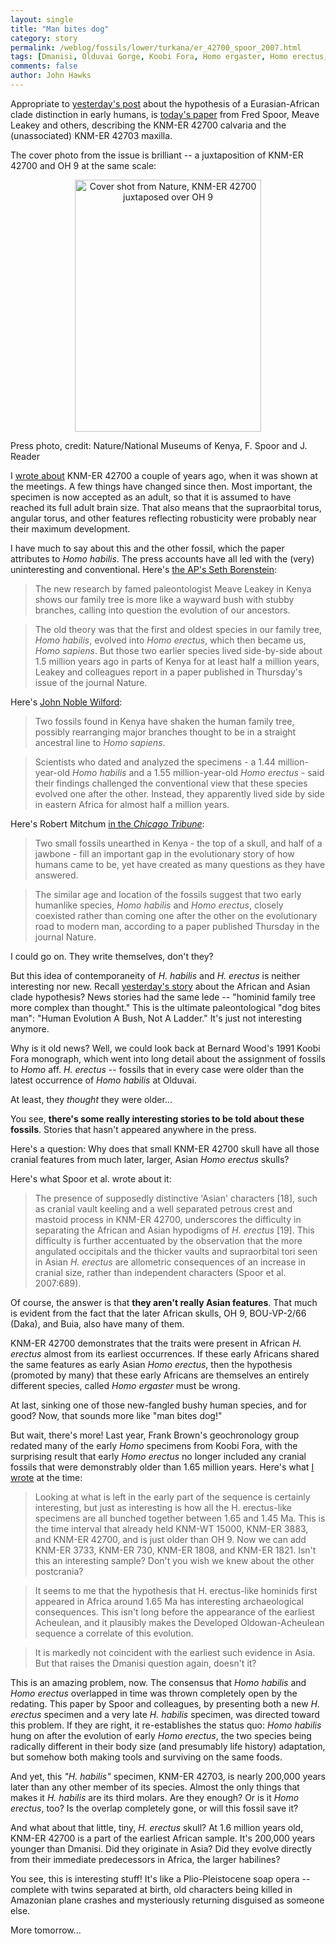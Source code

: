 ```yaml
---
layout: single 
title: "Man bites dog" 
category: story
permalink: /weblog/fossils/lower/turkana/er_42700_spoor_2007.html
tags: [Dmanisi, Olduvai Gorge, Koobi Fora, Homo ergaster, Homo erectus, Homo habilis] 
comments: false 
author: John Hawks 
---
```


<p>
Appropriate to <a href="http://johnhawks.net/weblog/fossils/middle/asian_african_dental_clades_2007.html">yesterday's post</a> about the hypothesis of a Eurasian-African clade distinction in early humans, is <a href="http://dx.doi.org/10.1038/nature05986">today's paper</a> from Fred Spoor, Meave Leakey and others, describing the KNM-ER 42700 calvaria and the (unassociated) KNM-ER 42703 maxilla. 
</p>

<p>
The cover photo from the issue is brilliant -- a juxtaposition of KNM-ER 42700 and OH 9 at the same scale: 
</p>

<div style="text-align:center;">
<img src="/graphics/er_42700_oh_9.jpg" width="298" height="403" alt="Cover shot from Nature, KNM-ER 42700 juxtaposed over OH 9" />
</div>
<p class="caption">Press photo, credit: Nature/National Museums of Kenya, F. Spoor and J. Reader</p>

<p>
I <a href="http://johnhawks.net/weblog/fossils/lower/turkana/er_42700_notes.html">wrote about</a> KNM-ER 42700 a couple of years ago, when it was shown at the meetings. A few things have changed since then. Most important, the specimen is now accepted as an adult, so that it is assumed to have reached its full adult brain size. That also means that the supraorbital torus, angular torus, and other features reflecting robusticity were probably near their maximum development. 
</p>

<p>
I have much to say about this and the other fossil, which the paper attributes to <i>Homo habilis</i>. The press accounts have all led with the (very) uninteresting and conventional. Here's <a href="http://www.msnbc.msn.com/id/20178936/">the AP's Seth Borenstein</a>: 
</p>

<blockquote>The new research by famed paleontologist Meave Leakey in Kenya shows our family tree is more like a wayward bush with stubby branches, calling into question the evolution of our ancestors.</blockquote>

<blockquote>The old theory was that the first and oldest species in our family tree, <i>Homo habilis</i>, evolved into <i>Homo erectus</i>, which then became us, <i>Homo sapiens</i>. But those two earlier species lived side-by-side about 1.5 million years ago in parts of Kenya for at least half a million years, Leakey and colleagues report in a paper published in Thursday's issue of the journal Nature.</blockquote>

<p>
Here's <a href="http://www.nytimes.com/2007/08/09/science/08cnd-fossil.html">John Noble Wilford</a>: 
</p>

<blockquote>Two fossils found in Kenya have shaken the human family tree, possibly rearranging major branches thought to be in a straight ancestral line to <i>Homo sapiens</i>.</blockquote>

<blockquote>Scientists who dated and analyzed the specimens - a 1.44 million-year-old <i>Homo habilis</i> and a 1.55 million-year-old <i>Homo erectus</i> - said their findings challenged the conventional view that these species evolved one after the other. Instead, they apparently lived side by side in eastern Africa for almost half a million years.</blockquote>

<p>
Here's Robert Mitchum <a href="http://www.chicagotribune.com/news/local/chi-earlyman_webaug09,0,6637744.story?coll=chi_sports_util">in the <i>Chicago Tribune</i></a>:
</p>

<blockquote>Two small fossils unearthed in Kenya - the top of a skull, and half of a jawbone - fill an important gap in the evolutionary story of how humans came to be, yet have created as many questions as they have answered.</blockquote>

<blockquote>The similar age and location of the fossils suggest that two early humanlike species, <i>Homo habilis</i> and <i>Homo erectus</i>, closely coexisted rather than coming one after the other on the evolutionary road to modern man, according to a paper published Thursday in the journal Nature.</blockquote>

<p>
I could go on. They write themselves, don't they? 
</p>

<p>
But this idea of contemporaneity of <i>H. habilis</i> and <i>H. erectus</i> is neither interesting nor new. Recall <a href="http://johnhawks.net/weblog/fossils/middle/asian_african_dental_clades_2007.html">yesterday's story</a> about the African and Asian clade hypothesis? News stories had the same lede -- "hominid family tree more complex than thought." This is the ultimate paleontological "dog bites man": "Human Evolution A Bush, Not A Ladder." It's just not interesting anymore. 
</p>

<p>
Why is it old news? Well, we could look back at Bernard Wood's 1991 Koobi Fora monograph, which went into long detail about the assignment of fossils to <i>Homo</i> aff. <i>H. erectus</i> -- fossils that in every case were older than the latest occurrence of <i>Homo habilis</i> at Olduvai. 
</p>

<p>
At least, they <i>thought</i> they were older... 
</p>

<p>
You see, <b>there's some really interesting stories to be told about these fossils</b>. Stories that hasn't appeared anywhere in the press. 
</p>

<p>
Here's a question: Why does that small KNM-ER 42700 skull have all those cranial features from much later, larger, Asian <i>Homo erectus</i> skulls? 
</p>

<p>
Here's what Spoor et al. wrote about it: 
</p>

<blockquote>The presence of supposedly distinctive 'Asian' characters [18], such as cranial vault keeling and a well separated petrous crest and mastoid process in KNM-ER 42700, underscores the difficulty in separating the African and Asian hypodigms of <i>H. erectus</i> [19]. This difficulty is further accentuated by the observation that the more angulated occipitals and the thicker vaults and supraorbital tori seen in Asian <i>H. erectus</i> are allometric consequences of an increase in cranial size, rather than independent characters (Spoor et al. 2007:689).</blockquote>

<p>
Of course, the answer is that <b>they aren't really Asian features</b>. That much is evident from the fact that the later African skulls, OH 9, BOU-VP-2/66 (Daka), and Buia, also have many of them. 
</p>

<p>
KNM-ER 42700 demonstrates that the traits were present in African <i>H. erectus</i> almost from its earliest occurrences. If these early Africans shared the same features as early Asian <i>Homo erectus</i>, then the hypothesis (promoted by many) that these early Africans are themselves an entirely different species, called <i>Homo ergaster</i> must be wrong. 
</p>

<p>
At last, sinking one of those new-fangled bushy human species, and for good? Now, that sounds more like "man bites dog!"
</p>

<p>
But wait, there's more! Last year, Frank Brown's geochronology group redated many of the early <i>Homo</i> specimens from Koobi Fora, with the surprising result that early <i>Homo erectus</i> no longer included any cranial fossils that were demonstrably older than 1.65 million years. Here's what <a href="">I wrote</a> at the time: 
</p>

<blockquote>Looking at what is left in the early part of the sequence is certainly interesting, but just as interesting is how all the H. erectus-like specimens are all bunched together between 1.65 and 1.45 Ma. This is the time interval that already held KNM-WT 15000, KNM-ER 3883, and KNM-ER 42700, and is just older than OH 9. Now we can add KNM-ER 3733, KNM-ER 730, KNM-ER 1808, and KNM-ER 1821. Isn't this an interesting sample? Don't you wish we knew about the other postcrania?</blockquote>

<blockquote>It seems to me that the hypothesis that H. erectus-like hominids first appeared in Africa around 1.65 Ma has interesting archaeological consequences. This isn't long before the appearance of the earliest Acheulean, and it plausibly makes the Developed Oldowan-Acheulean sequence a correlate of this evolution.</blockquote>

<blockquote>It is markedly not coincident with the earliest such evidence in Asia. But that raises the Dmanisi question again, doesn't it?</blockquote>

<p>
This is an amazing problem, now. The consensus that <i>Homo habilis</i> and <i>Homo erectus</i> overlapped in time was thrown completely open by the redating. This paper by Spoor and colleagues, by presenting both a new <i>H. erectus</i> specimen and a very late <i>H. habilis</i> specimen, was directed toward this problem. If they are right, it re-establishes the status quo: <i>Homo habilis</i> hung on after the evolution of early <i>Homo erectus</i>, the two species being radically different in their body size (and presumably life history) adaptation, but somehow both making tools and surviving on the same foods. 
</p>

<p>
And yet, this <i>"H. habilis"</i> specimen, KNM-ER 42703, is nearly 200,000 years later than any other member of its species. Almost the only things that makes it <i>H. habilis</i> are its third molars. Are they enough? Or is it <i>Homo erectus</i>, too? Is the overlap completely gone, or will this fossil save it?
</p>

<p>
And what about that little, tiny, <i>H. erectus</i> skull? At 1.6 million years old, KNM-ER 42700 is a part of the earliest African sample. It's 200,000 years younger than Dmanisi. Did they originate in Asia? Did they evolve directly from their immediate predecessors in Africa, the larger habilines? 
</p>

<p>
You see, this is interesting stuff! It's like a Plio-Pleistocene soap opera -- complete with twins separated at birth, old characters being killed in Amazonian plane crashes and mysteriously returning disguised as someone else. 
</p>

<p>
More tomorrow...
</p>


